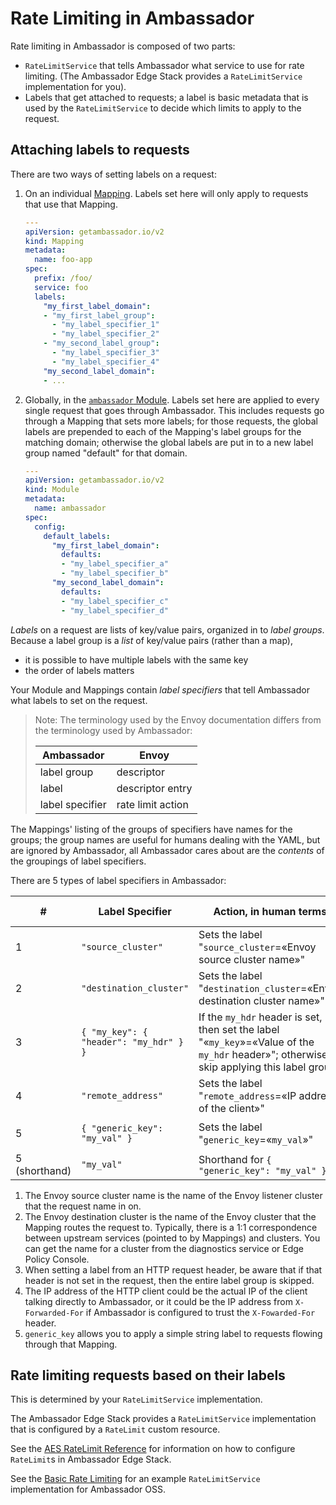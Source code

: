 # Rate Limiting in Ambassador

Rate limiting in Ambassador is composed of two parts:

* `RateLimitService` that tells Ambassador what service to use for rate
  limiting. (The Ambassador Edge Stack provides a `RateLimitService`
  implementation for you).
* Labels that get attached to requests; a label is basic metadata that
  is used by the `RateLimitService` to decide which limits to apply to
  the request.

## Attaching labels to requests

There are two ways of setting labels on a request:

1. On an individual [Mapping](../mappings#configuring-mappings).  Labels set
   here will only apply to requests that use that Mapping.

   ```yaml
   ---
   apiVersion: getambassador.io/v2
   kind: Mapping
   metadata:
     name: foo-app
   spec:
     prefix: /foo/
     service: foo
     labels:
       "my_first_label_domain":
       - "my_first_label_group":
         - "my_label_specifier_1"
         - "my_label_specifier_2"
       - "my_second_label_group":
         - "my_label_specifier_3"
         - "my_label_specifier_4"
       "my_second_label_domain":
       - ...
   ```

2. Globally, in the [`ambassador`
   Module](../../running/ambassador).  Labels set here are
   applied to every single request that goes through Ambassador.  This
   includes requests go through a Mapping that sets more labels; for
   those requests, the global labels are prepended to each of the
   Mapping's label groups for the matching domain; otherwise the
   global labels are put in to a new label group named "default" for
   that domain.

   ```yaml
   ---
   apiVersion: getambassador.io/v2
   kind: Module
   metadata:
     name: ambassador
   spec:
     config:
       default_labels:
         "my_first_label_domain":
           defaults:
           - "my_label_specifier_a"
           - "my_label_specifier_b"
         "my_second_label_domain":
           defaults:
           - "my_label_specifier_c"
           - "my_label_specifier_d"
   ```

*Labels* on a request are lists of key/value pairs, organized in to
*label groups*.  Because a label group is a *list* of key/value pairs
(rather than a map),
- it is possible to have multiple labels with the same key
- the order of labels matters

Your Module and Mappings contain *label specifiers* that tell
Ambassador what labels to set on the request.

> Note: The terminology used by the Envoy documentation differs from
> the terminology used by Ambassador:
>
> | Ambassador      | Envoy             |
> |-----------------|-------------------|
> | label group     | descriptor        |
> | label           | descriptor entry  |
> | label specifier | rate limit action |

The Mappings' listing of the groups of specifiers have names for the
groups; the group names are useful for humans dealing with the YAML,
but are ignored by Ambassador, all Ambassador cares about are the
*contents* of the groupings of label specifiers.

There are 5 types of label specifiers in Ambassador:

<!-- This table is ordered the same way as the protobuf fields in
  `route_components.proto`.  There's also a 6th action:
  "header_value_match" (since Envoy 1.2), but Ambassador doesn't
  support it?  -->

| #             | Label Specifier                        | Action, in human terms                                                                                                                  | Action, in [Envoy gRPC terms][`envoy.api.v2.route.RateLimit.Action`]           |
|---------------|----------------------------------------|-----------------------------------------------------------------------------------------------------------------------------------------|--------------------------------------------------------------------------------|
| 1             | `"source_cluster"`                     | Sets the label "`source_cluster`=«Envoy source cluster name»"                                                                           | `{ "source_cluster": {} }`                                                     |
| 2             | `"destination_cluster"`                | Sets the label "`destination_cluster`=«Envoy destination cluster name»"                                                                 | `{ "destination_cluster": {} }`                                                |
| 3             | `{ "my_key": { "header": "my_hdr" } }` | If the `my_hdr` header is set, then set the label "«`my_key`»=«Value of the `my_hdr` header»"; otherwise skip applying this label group | `{ "request_headers": { "header_name": "my_hdr", descriptor_key: "my_key" } }` |
| 4             | `"remote_address"`                     | Sets the label "`remote_address`=«IP address of the client»"                                                                            | `{ "remote_address": {} }`                                                     |
| 5             | `{ "generic_key": "my_val" }`          | Sets the label "`generic_key`=«`my_val`»"                                                                                               | `{ "generic_key": { "descriptor_value": "my_val" } }`                          |
| 5 (shorthand) | `"my_val"`                             | Shorthand for `{ "generic_key": "my_val" }`                                                                                             |                                                                                |

[`envoy.api.v2.route.RateLimit.Action`]: https://github.com/emissary-ingress/emissary/blob/$branch$/api/envoy/api/v2/route/route_components.proto#L1328-L1439

1. The Envoy source cluster name is the name of the Envoy listener
   cluster that the request name in on.
2. The Envoy destination cluster is the name of the Envoy cluster that
   the Mapping routes the request to.  Typically, there is a 1:1
   correspondence between upstream services (pointed to by Mappings)
   and clusters.  You can get the name for a cluster from the
   diagnostics service or Edge Policy Console.
3. When setting a label from an HTTP request header, be aware that if
   that header is not set in the request, then the entire label group
   is skipped.
4. The IP address of the HTTP client could be the actual IP of the
   client talking directly to Ambassador, or it could be the IP
   address from `X-Forwarded-For` if Ambassador is configured to trust
   the `X-Fowarded-For` header.
5. `generic_key` allows you to apply a simple string label to requests
   flowing through that Mapping.

## Rate limiting requests based on their labels

This is determined by your `RateLimitService` implementation.

The Ambassador Edge Stack provides a `RateLimitService` implementation that is
configured by a `RateLimit` custom resource.

See the [AES RateLimit Reference](./rate-limits) for information on how
to configure `RateLimit`s in Ambassador Edge Stack.

See the [Basic Rate Limiting](../../../howtos/rate-limiting-tutorial) for an
example `RateLimitService` implementation for Ambassador OSS.
